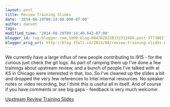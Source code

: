 ```yaml
---
layout: post
title: Review Training Slides
date: '2014-08-29T09:14:00.000-07:00'
author: danvet
tags: 
modified_time: '2014-08-29T09:14:46.642-07:00'
blogger_id: tag:blogger.com,1999:blog-8047628228132312466.post-5773001722969153808
blogger_orig_url: http://blog.ffwll.ch/2014/08/review-training-slides.html
---
```


We currently have a large influx of new people contributing to i915 - for the curious just check the git logs. As part of ramping them up I've done a few trainings about upstream review, and a bunch of people I've talked with at KS in Chicago were interested in that, too. So I've cleaned up the slides a bit and dropped the very few references to Intel internal resources. No speaker notes or video recording, but I think this is useful all in itself. And of course if you have comments or see big gaps - feedback is very much welcome:



<a href="http://people.freedesktop.org/~danvet/presentations/review-training-public.pdf">Upstream Review Training Slides</a>